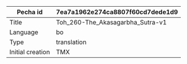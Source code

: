 |Pecha id | 7ea7a1962e274ca8807f60cd7dede1d9
| --- | --- 
|Title | Toh_260-The_Akasagarbha_Sutra-v1 
|Language | bo
|Type | translation
|Initial creation | TMX